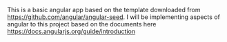This is a basic angular app based on the template downloaded from https://github.com/angular/angular-seed.
I will be implementing aspects of angular to this project based on the documents here https://docs.angularjs.org/guide/introduction 
